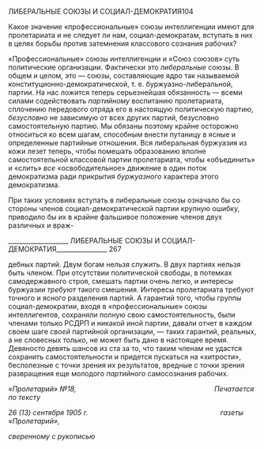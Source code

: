 ЛИБЕРАЛЬНЫЕ СОЮЗЫ И СОЦИАЛ-ДЕМОКРАТИЯ104

Какое значение «профессиональные» союзы интеллигенции имеют для пролетариата и не следует ли нам, социал-демократам, вступать в них в целях борьбы против затем­нения классового сознания рабочих?

«Профессиональные» союзы интеллигенции и «Союз союзов» суть политические ор­ганизации. Фактически это _либеральные_ союзы. В общем и целом, это — союзы, со­ставляющие ядро так называемой конституционно-демократической, т. е. буржуазно-либеральной, партии. На нас ложится теперь серьезнейшая обязанность — всеми сила­ми содействовать _партийному_ воспитанию пролетариата, сплочению передового отря­да его в настоящую политическую партию, _безусловно_ не зависимую от всех других партий, безусловно самостоятельную партию. Мы обязаны поэтому крайне осторожно относиться ко всем шагам, способным внести путаницу в ясные и определенные пар­тийные отношения. Вся либеральная буржуазия из кожи лезет теперь, чтобы помешать образованию вполне самостоятельной классовой партии пролетариата, чтобы «объеди­нить» и «слить» _все_ «освободительное» движение в один поток демократизма ради прикрытия _буржуазного_ характера этого демократизма.

При таких условиях вступать в либеральные союзы означало бы со стороны членов социал-демократической партии крупную ошибку, приводило бы их в крайне фальши­вое положение членов двух различных и враж-

  

___________________ ЛИБЕРАЛЬНЫЕ СОЮЗЫ И СОЦИАЛ-ДЕМОКРАТИЯ________________ 267

дебных партий. Двум богам нельзя служить. В двух партиях нельзя быть членом. При отсутствии политической свободы, в потемках самодержавного строя, смешать партии очень легко, и интересы буржуазии _требуют_ такого смешения. Интересы пролетариата требуют точного и ясного разделения партий. А гарантий того, чтобы группы социал-демократии, входя в «профессиональные» союзы интеллигентов, сохраняли полную свою самостоятельность, были членами только РСДРП и никакой иной партии, давали отчет в каждом своем шаге _своей_ партийной организации, — таких гарантий, реальных, а не словесных только, не может быть дано в настоящее время. Девяносто девять шан­сов из ста за то, что таким членам не удастся сохранить самостоятельности и придется пускаться на «хитрости», бесполезные с точки зрения их результатов, вредные с точки зрения развращения еще молодого _партийного_ самосознания рабочих.

_«Пролетарий» №18,                                                                       Печатается по тексту_

_26 (13) сентября 1905 г.                                                                    газеты «Пролетарий»,_

_сверенному с рукописью_